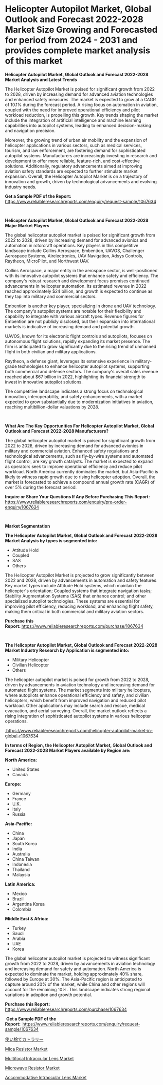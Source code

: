 <p><h1>Helicopter Autopilot Market, Global Outlook and Forecast 2022-2028 Market Size Growing and Forecasted for period from 2024 - 2031 and provides complete market analysis of this market</h1></p><p><strong>Helicopter Autopilot Market, Global Outlook and Forecast 2022-2028 Market Analysis and Latest Trends</strong></p>
<p><p>The Helicopter Autopilot Market is poised for significant growth from 2022 to 2028, driven by increasing demand for advanced aviation technologies and enhanced safety measures. The market is expected to grow at a CAGR of 10.1% during the forecast period. A rising focus on automation in aviation, coupled with the need for improved operational efficiency and pilot workload reduction, is propelling this growth. Key trends shaping the market include the integration of artificial intelligence and machine learning capabilities into autopilot systems, leading to enhanced decision-making and navigation precision.</p><p>Moreover, the growing trend of urban air mobility and the expansion of helicopter applications in various sectors, such as medical services, tourism, and law enforcement, are fostering demand for sophisticated autopilot systems. Manufacturers are increasingly investing in research and development to offer more reliable, feature-rich, and cost-effective solutions. Additionally, regulatory advancements aimed at improving aviation safety standards are expected to further stimulate market expansion. Overall, the Helicopter Autopilot Market is on a trajectory of innovation and growth, driven by technological advancements and evolving industry needs.</p></p>
<p><strong>Get a Sample PDF of the Report:&nbsp;</strong> <a href="https://www.reliableresearchreports.com/enquiry/request-sample/1067634">https://www.reliableresearchreports.com/enquiry/request-sample/1067634</a></p>
<p>&nbsp;</p>
<p><strong>Helicopter Autopilot Market, Global Outlook and Forecast 2022-2028 Major Market Players</strong></p>
<p><p>The global helicopter autopilot market is poised for significant growth from 2022 to 2028, driven by increasing demand for advanced avionics and automation in rotorcraft operations. Key players in this competitive landscape include Collins Aerospace, Embention, UAVOS, Challenger Aerospace Systems, Airelectronics, UAV Navigation, Adsys Controls, Raytheon, MicroPilot, and Northwest UAV.</p><p>Collins Aerospace, a major entity in the aerospace sector, is well-positioned with its innovative autopilot systems that enhance safety and efficiency. The company's robust research and development focus promises continued advancements in helicopter automation. Its estimated revenue in 2022 reached approximately $24 billion, and growth is expected to continue as they tap into military and commercial sectors.</p><p>Embention is another key player, specializing in drone and UAV technology. The company's autopilot systems are notable for their flexibility and capability to integrate with various aircraft types. Revenue figures for Embention are not publicly disclosed, but their expansion into international markets is indicative of increasing demand and potential growth.</p><p>UAVOS, known for its electronic flight controls and autopilots, focuses on autonomous flight solutions, rapidly expanding its market presence. The firm is anticipated to grow significantly due to the rising trend of unmanned flight in both civilian and military applications.</p><p>Raytheon, a defense giant, leverages its extensive experience in military-grade technologies to enhance helicopter autopilot systems, supporting both commercial and defense sectors. The company's overall sales revenue reached about $67 billion in 2022, highlighting its financial strength to invest in innovative autopilot solutions.</p><p>The competitive landscape indicates a strong focus on technological innovation, interoperability, and safety enhancements, with a market expected to grow substantially due to modernization initiatives in aviation, reaching multibillion-dollar valuations by 2028.</p></p>
<p>&nbsp;</p>
<p><strong>What Are The Key Opportunities For Helicopter Autopilot Market, Global Outlook and Forecast 2022-2028 Manufacturers?</strong></p>
<p><p>The global helicopter autopilot market is poised for significant growth from 2022 to 2028, driven by increasing demand for advanced avionics in military and commercial aviation. Enhanced safety regulations and technological advancements, such as fly-by-wire systems and automated flight control, are key growth catalysts. The market is expected to expand as operators seek to improve operational efficiency and reduce pilot workload. North America currently dominates the market, but Asia-Pacific is likely to witness rapid growth due to rising helicopter adoption. Overall, the market is forecasted to achieve a compound annual growth rate (CAGR) of over 5% during the forecast period.</p></p>
<p><strong>Inquire or Share Your Questions If Any Before Purchasing This Report:</strong> <a href="https://www.reliableresearchreports.com/enquiry/pre-order-enquiry/1067634">https://www.reliableresearchreports.com/enquiry/pre-order-enquiry/1067634</a></p>
<p>&nbsp;</p>
<p><strong>Market Segmentation</strong></p>
<p><strong>The Helicopter Autopilot Market, Global Outlook and Forecast 2022-2028 Market Analysis by types is segmented into:</strong></p>
<p><ul><li>Attitude Hold</li><li>Coupled</li><li>SAS</li><li>Others</li></ul></p>
<p><p>The Helicopter Autopilot Market is projected to grow significantly between 2022 and 2028, driven by advancements in automation and safety features. Key market types include Attitude Hold systems, which maintain the helicopter's orientation; Coupled systems that integrate navigation tasks; Stability Augmentation Systems (SAS) that enhance control; and other specialized autopilot technologies. These systems are essential for improving pilot efficiency, reducing workload, and enhancing flight safety, making them critical in both commercial and military aviation sectors.</p></p>
<p><strong>Purchase this Report:&nbsp;</strong><a href="https://www.reliableresearchreports.com/purchase/1067634">https://www.reliableresearchreports.com/purchase/1067634</a></p>
<p>&nbsp;</p>
<p><strong>The Helicopter Autopilot Market, Global Outlook and Forecast 2022-2028 Market Industry Research by Application is segmented into:</strong></p>
<p><ul><li>Military Helicopter</li><li>Civilian Helicopter</li><li>Others</li></ul></p>
<p><p>The helicopter autopilot market is poised for growth from 2022 to 2028, driven by advancements in aviation technology and increasing demand for automated flight systems. The market segments into military helicopters, where autopilots enhance operational efficiency and safety, and civilian helicopters, which benefit from improved navigation and reduced pilot workload. Other applications may include search and rescue, medical evacuation, and aerial surveying. Overall, the market outlook reflects a rising integration of sophisticated autopilot systems in various helicopter operations.</p></p>
<p><a href="https://www.reliableresearchreports.com/helicopter-autopilot-market-in-global-r1067634">&nbsp;https://www.reliableresearchreports.com/helicopter-autopilot-market-in-global-r1067634</a></p>
<p><strong>In terms of Region, the Helicopter Autopilot Market, Global Outlook and Forecast 2022-2028 Market Players available by Region are:</strong></p>
<p>
    <p> <strong> North America: </strong>
        <ul>
            <li>United States</li>
            <li>Canada</li>
        </ul>
        </p> 
    <p> <strong> Europe: </strong>
        <ul>
            <li>Germany</li>
            <li>France</li>
            <li>U.K.</li>
            <li>Italy</li>
            <li>Russia</li>
        </ul>
        </p> 
    <p> <strong> Asia-Pacific: </strong>
        <ul>
            <li>China</li>
            <li>Japan</li>
            <li>South Korea</li>
            <li>India</li>
            <li>Australia</li>
            <li>China Taiwan</li>
            <li>Indonesia</li>
            <li>Thailand</li>
            <li>Malaysia</li>
        </ul>
        </p> 
    <p> <strong> Latin America: </strong>
        <ul>
            <li>Mexico</li>
            <li>Brazil</li>
            <li>Argentina Korea</li>
            <li>Colombia</li>
        </ul>
        </p> 
    <p> <strong> Middle East & Africa: </strong>
        <ul>
            <li>Turkey</li>
            <li>Saudi</li>
            <li>Arabia</li>
            <li>UAE</li>
            <li>Korea</li>
        </ul>
    </p>
    </p>
<p><p>The global helicopter autopilot market is projected to witness significant growth from 2022 to 2028, driven by advancements in aviation technology and increasing demand for safety and automation. North America is expected to dominate the market, holding approximately 40% share, followed by Europe at 30%. The Asia-Pacific region is anticipated to capture around 20% of the market, while China and other regions will account for the remaining 10%. This landscape indicates strong regional variations in adoption and growth potential.</p></p>
<p><strong>Purchase this Report: </strong><a href="https://www.reliableresearchreports.com/purchase/1067634">https://www.reliableresearchreports.com/purchase/1067634</a></p>
<p>&nbsp;<strong>Get a Sample PDF of the Report:&nbsp;&nbsp;</strong><a href="https://www.reliableresearchreports.com/enquiry/request-sample/1067634">https://www.reliableresearchreports.com/enquiry/request-sample/1067634</a></p>
<p><strong></strong></p>
<p><p><a href="https://medium.com/@scotttyesha/%E4%BD%BF%E3%81%84%E6%8D%A8%E3%81%A6%E3%82%AB%E3%83%88%E3%83%A9%E3%83%AA%E3%83%BC%E5%B8%82%E5%A0%B4-%E3%82%B0%E3%83%AD%E3%83%BC%E3%83%90%E3%83%AB%E5%B8%82%E5%A0%B4%E5%8B%95%E5%90%91%E3%81%8A%E3%82%88%E3%81%B3%E8%B2%A9%E5%A3%B2%E3%83%88%E3%83%AC%E3%83%B3%E3%83%89-2024%E5%B9%B4%E3%81%8B%E3%82%892031%E5%B9%B4%E3%81%BE%E3%81%A7-32b6229b351b">使い捨てカトラリー</a></p><p><a href="https://medium.com/@jacob.gibson4568/mica-resistor-market-size-share-analysis-growth-trends-forecasts-2024-2031-0d068ae08b63">Mica Resistor Market</a></p><p><a href="https://www.linkedin.com/pulse/multifocal-intraocular-lens-market-share-size-trends-industry-r1w4e?trackingId=evkf4bX5QJSdKj3pnTI0Vw%3D%3D">Multifocal Intraocular Lens Market</a></p><p><a href="https://medium.com/@jacob.gibson4568/microwave-resistor-market-global-market-share-and-ranking-overall-sales-and-demand-forecast-2024-a132e226d1e4">Microwave Resistor Market</a></p><p><a href="https://www.linkedin.com/pulse/accommodative-intraocular-lens-market-research-report-exploring-jcoze?trackingId=iPewQJP2SguysKfKE4KsIg%3D%3D">Accommodative Intraocular Lens Market</a></p></p>